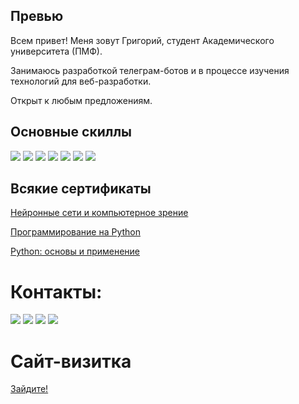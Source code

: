 ## Превью

Всем привет! Меня зовут Григорий, студент Академического университета (ПМФ).

Занимаюсь разработкой телеграм-ботов и в процессе изучения технологий для веб-разработки.

Открыт к любым предложениям.

## Основные скиллы

![](https://img.shields.io/badge/Java-ED8B00?style=for-the-badge&logo=java&logoColor=white)
![](https://img.shields.io/badge/Spring-6DB33F?style=for-the-badge&logo=spring&logoColor=white)
![](https://img.shields.io/badge/SQLite-07405E?style=for-the-badge&logo=sqlite&logoColor=white)
![](https://img.shields.io/badge/PostgreSQL-316192?style=for-the-badge&logo=postgresql&logoColor=white)
![](https://img.shields.io/badge/HTML5-E34F26?style=for-the-badge&logo=html5&logoColor=white)
![](https://img.shields.io/badge/CSS3-1572B6?style=for-the-badge&logo=css3&logoColor=white)
![](https://img.shields.io/badge/Bootstrap-563D7C?style=for-the-badge&logo=bootstrap&logoColor=white)



## Всякие сертификаты

[Нейронные сети и компьютерное зрение](https://stepik.org/cert/1280676)

[Программирование на Python](https://stepik.org/cert/1387876)

[Python: основы и применение](https://stepik.org/cert/1611782)

# Контакты:

[![](https://img.shields.io/badge/Gmail-D14836?style=for-the-badge&logo=gmail&logoColor=white)](mailto:gregoryshanin.job@gmail.com) [![](https://img.shields.io/badge/Telegram-2CA5E0?style=for-the-badge&logo=telegram&logoColor=white)](https://t.me/gggangfoman) [![](https://img.shields.io/badge/вконтакте-%232E87FB.svg?&style=for-the-badge&logo=vk&logoColor=white)](https://vk.com/zimch) [![](https://img.shields.io/badge/GitHub-100000?style=for-the-badge&logo=github&logoColor=white)](https://github.com/zimch)

# Сайт-визитка

[Зайдите!](https://zimch.github.io/)

